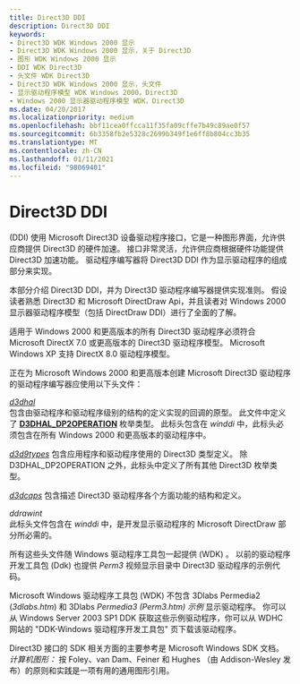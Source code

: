 ```yaml
---
title: Direct3D DDI
description: Direct3D DDI
keywords:
- Direct3D WDK Windows 2000 显示
- Direct3D WDK Windows 2000 显示，关于 Direct3D
- 图形 WDK Windows 2000 显示
- DDI WDK Direct3D
- 头文件 WDK Direct3D
- Direct3D WDK Windows 2000 显示，头文件
- 显示驱动程序模型 WDK Windows 2000，Direct3D
- Windows 2000 显示器驱动程序模型 WDK，Direct3D
ms.date: 04/20/2017
ms.localizationpriority: medium
ms.openlocfilehash: bbf11cea0ffcca11f35fa09cffe7b49c89ae0f57
ms.sourcegitcommit: 6b3358fb2e5328c2699b349f1e6ff8b804cc3b35
ms.translationtype: MT
ms.contentlocale: zh-CN
ms.lasthandoff: 01/11/2021
ms.locfileid: "98069401"
---
```

# <a name="direct3d-ddi"></a>Direct3D DDI

 (DDI) 使用 Microsoft Direct3D 设备驱动程序接口，它是一种图形界面，允许供应商提供 Direct3D 的硬件加速。 接口非常灵活，允许供应商根据硬件功能提供 Direct3D 加速功能。 驱动程序编写器将 Direct3D DDI 作为显示驱动程序的组成部分来实现。

本部分介绍 Direct3D DDI，并为 Direct3D 驱动程序编写器提供实现准则。 假设读者熟悉 Direct3D 和 Microsoft DirectDraw Api，并且读者对 Windows 2000 显示器驱动程序模型（包括 DirectDraw DDI）进行了全面的了解。

适用于 Windows 2000 和更高版本的所有 Direct3D 驱动程序必须符合 Microsoft DirectX 7.0 或更高版本的 Direct3D 驱动程序模型。 Microsoft Windows XP 支持 DirectX 8.0 驱动程序模型。

正在为 Microsoft Windows 2000 和更高版本创建 Microsoft Direct3D 驱动程序的驱动程序编写器应使用以下头文件：

[*d3dhal*](/windows-hardware/drivers/ddi/d3dhal)  
包含由驱动程序和驱动程序级别的结构的定义实现的回调的原型。 此文件中定义了 [**D3DHAL_DP2OPERATION**](/windows-hardware/drivers/ddi/d3dhal/ne-d3dhal-_d3dhal_dp2operation) 枚举类型。 此标头包含在 *winddi* 中，此标头必须包含在所有 Windows 2000 和更高版本的驱动程序中。

[*d3d9types*](/windows-hardware/drivers/ddi/d3d9types) 包含应用程序和驱动程序使用的 Direct3D 类型定义。 除 D3DHAL_DP2OPERATION 之外，此标头中定义了所有其他 Direct3D 枚举类型。

[*d3dcaps*](/windows-hardware/drivers/ddi/d3dcaps) 包含描述 Direct3D 驱动程序各个方面功能的结构和定义。

*ddrawint*  
此标头文件包含在 *winddi* 中，是开发显示驱动程序的 Microsoft DirectDraw 部分所必需的。

所有这些头文件随 Windows 驱动程序工具包一起提供 (WDK) 。 以前的驱动程序开发工具包 (Ddk) 也提供 *Perm3* 视频显示目录中 Direct3D 驱动程序的示例代码。

Microsoft Windows 驱动程序工具包 (WDK) 不包含 3Dlabs Permedia2 (*3dlabs.htm*) 和 3Dlabs *Permedia3 (Perm3.htm) 示例* 显示驱动程序。 你可以从 Windows Server 2003 SP1 DDK 获取这些示例驱动程序，你可以从 WDHC 网站的 "DDK-Windows 驱动程序开发工具包" 页下载该驱动程序。

Direct3D 接口的 SDK 相关方面的主要参考是 Microsoft Windows SDK 文档。 *计算机图形：* 按 Foley、van Dam、Feiner 和 Hughes （由 Addison-Wesley 发布）的原则和实践是一项有用的通用图形引用。
